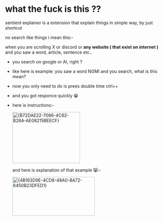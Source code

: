 # what the fuck is this ??

sentient explainer is a extension that explain things in simple way, by just shortcut

no search like things i mean this:- 

when you are scrolling X or discord or **any website ( that exist on internet )** and you saw a word, article, sentence etc..

- you search on google or AI, right ?
- like here is example: you saw a word NGMI and you search, what is this mean?

- now you only need to do is prees double time ctrl++
- and you got responce quickly 😁

- here is instructions:-

  <img width="220" height="166" alt="{B72DAE22-7086-4C62-B26A-AE08215BEECF}" src="https://github.com/user-attachments/assets/7690f378-4c6b-4774-a4d9-f643ef3ee27a" />


  and here is explanation of that example 😸:-

  <img width="268" height="126" alt="{4B163D9E-4CD8-48A0-8A72-6450B23DFED1}" src="https://github.com/user-attachments/assets/eca4a7a3-d463-4b99-b7d2-5dbeeda35a2e" />


  

  

  
